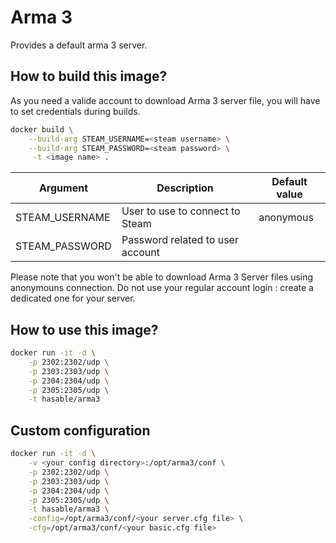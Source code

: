 # Arma 3

Provides a default arma 3 server. 

## How to build this image?

As you need a valide account to download Arma 3 server file, you will have to set credentials during builds.

```bash
docker build \
	--build-arg STEAM_USERNAME=<steam username> \
	--build-arg STEAM_PASSWORD=<steam password> \
	 -t <image name> .
```

|Argument|Description|Default value|
|---|---|---|
|STEAM_USERNAME|User to use to connect to Steam|anonymous|
|STEAM_PASSWORD|Password related to user account| |

Please note that you won't be able to download Arma 3 Server files using anonymouns connection.
Do not use your regular account login : create a dedicated one for your server.

## How to use this image? 

```bash
docker run -it -d \
	-p 2302:2302/udp \
	-p 2303:2303/udp \
	-p 2304:2304/udp \
	-p 2305:2305/udp \
	-t hasable/arma3
```

## Custom configuration

```bash
docker run -it -d \
	-v <your config directory>:/opt/arma3/conf \
	-p 2302:2302/udp \
	-p 2303:2303/udp \
	-p 2304:2304/udp \
	-p 2305:2305/udp \
	-t hasable/arma3 \
	-config=/opt/arma3/conf/<your server.cfg file> \
	-cfg=/opt/arma3/conf/<your basic.cfg file>	
```

